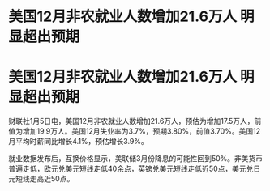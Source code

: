 # 美国12月非农就业人数增加21.6万人 明显超出预期

# 美国12月非农就业人数增加21.6万人 明显超出预期

财联社1月5日电，美国12月非农就业人数增加21.6万人，预估为增加17.5万人，前值为增加19.9万人。美国12月失业率为3.7%，预期3.80%，前值3.70%。美国12月平均时薪同比增长4.1%，预估增长3.9%。

就业数据发布后，互换价格显示，美联储3月份降息的可能性回到50%。非美货币普遍走低，欧元兑美元短线走低40余点，英镑兑美元短线走低近50点，美元兑日元短线走高近50点。

